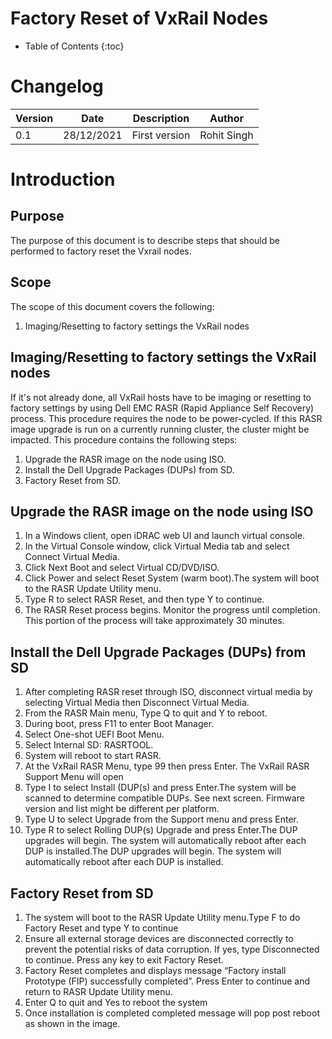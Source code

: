 # Factory Reset of VxRail Nodes

- Table of Contents
{:toc}

# Changelog
  
| Version | Date       | Description              | Author       |
| ------- | ---------- | ------------------------ | --------------- |
| 0.1     | 28/12/2021 | First version | Rohit Singh |

# Introduction

## Purpose

The purpose of this document is to describe steps that should be performed to factory reset the Vxrail nodes.

## Scope

The scope of this document covers the following:

1. Imaging/Resetting to factory settings the VxRail nodes

## Imaging/Resetting to factory settings the VxRail nodes

If it's not already done, all VxRail hosts have to be imaging or resetting to factory settings by using Dell EMC RASR (Rapid Appliance Self Recovery) process.
This procedure requires the node to be power-cycled. If this RASR image upgrade is run on a currently running cluster, the cluster might be impacted. This procedure contains the following steps:

1. Upgrade the RASR image on the node using ISO. 
2. Install the Dell Upgrade Packages (DUPs) from SD. 
3. Factory Reset from SD.

## Upgrade the RASR image on the node using ISO

1. In a Windows client, open iDRAC web UI and launch virtual console.
2. In the Virtual Console window, click Virtual Media tab and select Connect Virtual Media.
3. Click Next Boot and select Virtual CD/DVD/ISO.
4. Click Power and select Reset System (warm boot).The system will boot to the RASR Update Utility menu.
5. Type R to select RASR Reset, and then type Y to continue.
6. The RASR Reset process begins. Monitor the progress until completion. This portion of the process will take approximately 30 minutes.

## Install the Dell Upgrade Packages (DUPs) from SD

1. After completing RASR reset through ISO, disconnect virtual media by selecting Virtual Media then Disconnect Virtual Media.
2. From the RASR Main menu, Type Q to quit and Y to reboot.
3. During boot, press F11 to enter Boot Manager.
4. Select One-shot UEFI Boot Menu.
5. Select Internal SD: RASRTOOL.
6. System will reboot to start RASR.
7. At the VxRail RASR Menu, type 99 then press Enter. The VxRail RASR Support Menu will open
8. Type I to select Install (DUP(s) and press Enter.The system will be scanned to determine compatible DUPs. See next screen. Firmware version and list might be different per platform.
9. Type U to select Upgrade from the Support menu and press Enter.
10. Type R to select Rolling DUP(s) Upgrade and press Enter.The DUP upgrades will begin. The system will automatically reboot after each DUP is installed.The DUP upgrades will begin. The system will automatically reboot after each DUP is installed.

## Factory Reset from SD

1. The system will boot to the RASR Update Utility menu.Type F to do Factory Reset and type Y to continue
2. Ensure all external storage devices are disconnected correctly to prevent the potential risks of data corruption. If yes, type Disconnected to continue. Press any key to exit Factory Reset.
3. Factory Reset completes and displays message “Factory install Prototype (FIP) successfully completed”. Press Enter to continue and return to RASR Update Utility menu.
4. Enter Q to quit and Yes to reboot the system
5. Once installation is completed completed message will pop post reboot as shown in the image.
